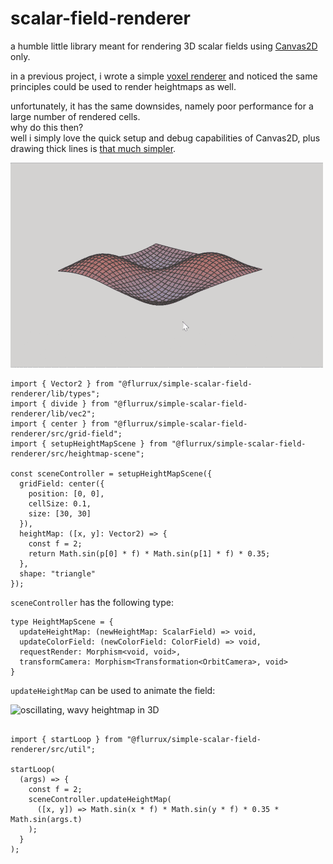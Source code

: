
# scalar-field-renderer  

a humble little library meant for rendering 3D scalar fields using [Canvas2D](https://developer.mozilla.org/de/docs/Web/API/CanvasRenderingContext2D) only.  

in a previous project, i wrote a simple [voxel renderer](https://github.com/flurrux/canvas-voxel-game) and noticed the same principles could be used to render heightmaps as well.  

unfortunately, it has the same downsides, namely poor performance for a large number of rendered cells.  
why do this then?  
well i simply love the quick setup and debug capabilities of Canvas2D, plus drawing thick lines is [that much simpler](https://mattdesl.svbtle.com/drawing-lines-is-hard).  


![static, wavy heightmap in 3D](./demo-gifs/static-field-1.gif)

```
import { Vector2 } from "@flurrux/simple-scalar-field-renderer/lib/types";
import { divide } from "@flurrux/simple-scalar-field-renderer/lib/vec2";
import { center } from "@flurrux/simple-scalar-field-renderer/src/grid-field";
import { setupHeightMapScene } from "@flurrux/simple-scalar-field-renderer/src/heightmap-scene";

const sceneController = setupHeightMapScene({
  gridField: center({ 
    position: [0, 0], 
    cellSize: 0.1, 
    size: [30, 30]
  }), 
  heightMap: ([x, y]: Vector2) => {
    const f = 2;
    return Math.sin(p[0] * f) * Math.sin(p[1] * f) * 0.35;
  },
  shape: "triangle"
});
```

```sceneController``` has the following type:  

```
type HeightMapScene = {
  updateHeightMap: (newHeightMap: ScalarField) => void,
  updateColorField: (newColorField: ColorField) => void,
  requestRender: Morphism<void, void>,
  transformCamera: Morphism<Transformation<OrbitCamera>, void>
}
```

```updateHeightMap``` can be used to animate the field:  

![oscillating, wavy heightmap in 3D](./demo-gifs/oscillating-field-1.gif)


```

import { startLoop } from "@flurrux/simple-scalar-field-renderer/src/util";

startLoop(
  (args) => {
    const f = 2;
    sceneController.updateHeightMap(
      ([x, y]) => Math.sin(x * f) * Math.sin(y * f) * 0.35 * Math.sin(args.t)
    );
  }
);

```